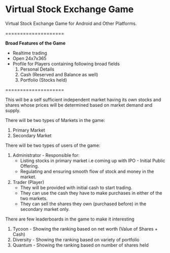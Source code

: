 # Virtual Stock Exchange Game
<p>Virtual Stock Exchange Game for Android and Other Platforms.<p>
====================
<p><b>Broad Features of the Game</b>
<ul>
<li>Realtime trading
<li>Open 24x7x365
<li>Profile for Players containing following broad fields
<ol><li>Personal Details
<li>Cash (Reserved and Balance as well)
<li>Portfolio (Stocks held)
</ol>
</ul></p>
====================
<p>This will be a self sufficient independent market having its own stocks and shares whose prices will be determined based on market demand and supply.</p>
<p>There will be two types of Markets in the game:
<ol><li>Primary Market<li>Secondary Market</ol></p>
<p>There will be two types of users of the game:
<ol>
<li>Administrator - Responsible for:
<ul><li>Listing stocks in primary market i.e coming up with IPO - Initial Public Offering.
<li>Regulating and ensuring smooth flow of stock and money in the market.</ul>
<li>Trader (Player)
<ul>
<li>They will be provided with initial cash to start trading.
<li>They can use the cash they have to make purchases in either of the two markets.
<li>They can sell the shares they own (purchased before) in the secondary market only.</ul>
</ol></p>
<p>There are few leaderboards in the game to make it interesting
<ol>
<li>Tycoon - Showing the ranking based on net worth (Value of Shares + Cash)
<li>Diversity - Showing the ranking based on variety of portfolio
<li>Quantum - Showing the ranking based on number of shares held
</ol></p>
